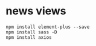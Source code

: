 # news views

    npm install element-plus --save
    npm install sass -D 
    npm install axios


    
